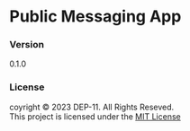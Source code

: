 # Public Messaging App

### Version
0.1.0

### License
coyright &copy; 2023 DEP-11. All Rights Reseved. <br>
This project is licensed under the [MIT License](LICENSE.txt)
